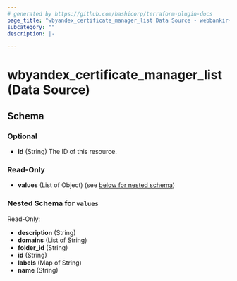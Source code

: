 ```yaml
---
# generated by https://github.com/hashicorp/terraform-plugin-docs
page_title: "wbyandex_certificate_manager_list Data Source - webbankir-yandex"
subcategory: ""
description: |-
  
---
```


# wbyandex_certificate_manager_list (Data Source)





<!-- schema generated by tfplugindocs -->
## Schema

### Optional

- **id** (String) The ID of this resource.

### Read-Only

- **values** (List of Object) (see [below for nested schema](#nestedatt--values))

<a id="nestedatt--values"></a>
### Nested Schema for `values`

Read-Only:

- **description** (String)
- **domains** (List of String)
- **folder_id** (String)
- **id** (String)
- **labels** (Map of String)
- **name** (String)


